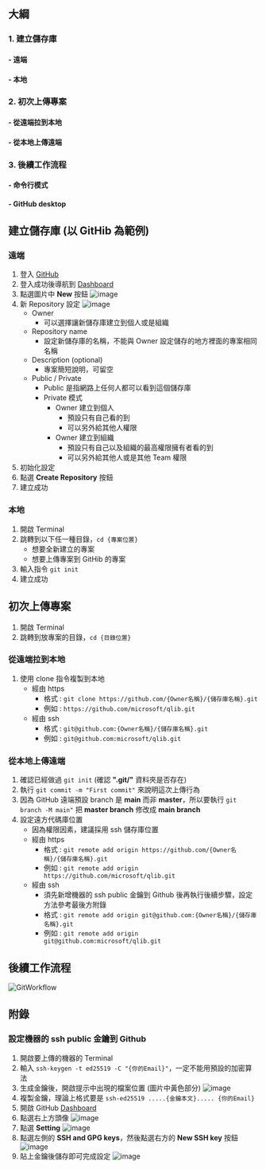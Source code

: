 ## 大綱
### 1. 建立儲存庫
####  - 遠端
####  - 本地
### 2. 初次上傳專案
####   - 從遠端拉到本地
####   - 從本地上傳遠端
### 3. 後續工作流程
####   - 命令行模式
####   - GitHub desktop



## 建立儲存庫 (以 GitHib 為範例)
###  遠端
1. 登入 [GitHub](https://github.com/login)
2. 登入成功後導航到 [Dashboard](https://github.com/)
3. 點選圖片中 **New** 按鈕
![image](https://github.com/ConnectionOuOb/Share-Notebook/assets/69660530/a6d409b7-eaa8-4fb2-90b2-50659cb0cf9a)
4. 新 Repository 設定
![image](https://github.com/ConnectionOuOb/Share-Notebook/assets/69660530/ea2b275b-c898-48bb-933f-98fc2c8055b7)
    - Owner
        - 可以選擇讓新儲存庫建立到個人或是組織
    - Repository name
        - 設定新儲存庫的名稱，不能與 Owner 設定儲存的地方裡面的專案相同名稱
    - Description (optional)
        - 專案簡短說明，可留空
    - Public / Private
        - Public 是指網路上任何人都可以看到這個儲存庫
        - Private 模式
            - Owner 建立到個人
                - 預設只有自己看的到
                - 可以另外給其他人權限
            - Owner 建立到組織
                - 預設只有自己以及組織的最高權限擁有者看的到
                - 可以另外給其他人或是其他 Team 權限
5. 初始化設定
6. 點選 **Create Repository** 按鈕
7. 建立成功


### 本地
1. 開啟 Terminal
2. 跳轉到以下任一種目錄，```cd {專案位置}```
    - 想要全新建立的專案
    - 想要上傳專案到 GitHib 的專案
3. 輸入指令 ```git init```
4. 建立成功



## 初次上傳專案
1. 開啟 Terminal
2. 跳轉到放專案的目錄，```cd {目錄位置}```

### 從遠端拉到本地
1. 使用 clone 指令複製到本地
    - 經由 https
        - 格式 : ```git clone https://github.com/{Owner名稱}/{儲存庫名稱}.git```
        - 例如 : ```https://github.com/microsoft/qlib.git```
    - 經由 ssh
        - 格式 : ```git@github.com:{Owner名稱}/{儲存庫名稱}.git```
        - 例如 : ```git@github.com:microsoft/qlib.git```

### 從本地上傳遠端
1. 確認已經做過 ```git init``` (確認 **".git/"** 資料夾是否存在)
2. 執行 ```git commit -m "First commit"``` 來說明這次上傳行為
3. 因為 GitHub 遠端預設 branch 是 **main** 而非 **master**，所以要執行 ```git branch -M main"``` 把 **master branch** 修改成 **main branch**
4. 設定遠方代碼庫位置
    - 因為權限因素，建議採用 ssh 儲存庫位置
    - 經由 https
        - 格式 : ```git remote add origin https://github.com/{Owner名稱}/{儲存庫名稱}.git```
        - 例如 : ```git remote add origin https://github.com/microsoft/qlib.git```
    - 經由 ssh
        - 須先新增機器的 ssh public 金鑰到 Github 後再執行後續步驟，設定方法參考最後方附錄
        - 格式 : ```git remote add origin git@github.com:{Owner名稱}/{儲存庫名稱}.git```
        - 例如 : ```git remote add origin git@github.com:microsoft/qlib.git```



## 後續工作流程
![GitWorkflow](https://github.com/ConnectionOuOb/Share-Notebook/assets/69660530/19d5d9a4-f397-4744-918b-ced9a47f486d)
### 



## 附錄
### 設定機器的 ssh public 金鑰到 Github
1. 開啟要上傳的機器的 Terminal
2. 輸入 ```ssh-keygen -t ed25519 -C "{你的Email}"```，一定不能用預設的加密算法
3. 生成金鑰後，開啟提示中出現的檔案位置 (圖片中黃色部分)
![image](https://github.com/ConnectionOuOb/Share-Notebook/assets/69660530/2f2da0f0-233a-41b3-86e7-102d2937c23a)
4. 複製金鑰，理論上格式要是 ```ssh-ed25519 .....{金鑰本文}..... {你的Email}```
5. 開啟 GitHub [Dashboard](https://github.com/)
6. 點選右上方頭像
![image](https://github.com/ConnectionOuOb/Share-Notebook/assets/69660530/15ca5ff0-927f-488d-8fab-67b66f047caf)
7. 點選 **Setting**
![image](https://github.com/ConnectionOuOb/Share-Notebook/assets/69660530/dd78b56f-b6cf-4261-85d1-ee3b689d363b)
8. 點選左側的 **SSH and GPG keys**，然後點選右方的 **New SSH key** 按鈕
![image](https://github.com/ConnectionOuOb/Share-Notebook/assets/69660530/a27bf0b1-7afb-420f-9b60-e2c2b45b6cd0)
9. 貼上金鑰後儲存即可完成設定
![image](https://github.com/ConnectionOuOb/Share-Notebook/assets/69660530/801c9be0-8cb7-401c-8cfb-99c0a4a7dec1)

